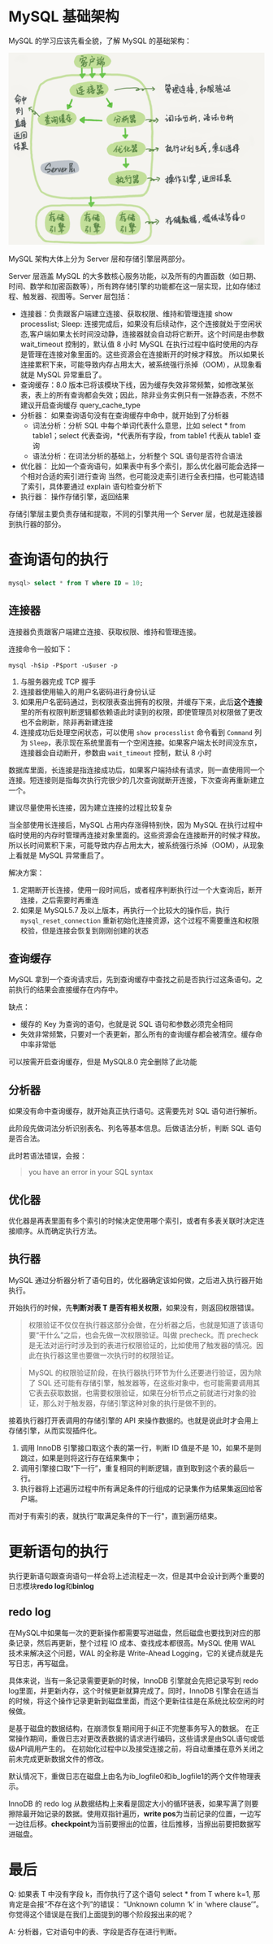 # MySQL 基础架构

MySQL 的学习应该先看全貌，了解 MySQL 的基础架构：

![](./%E9%80%BB%E8%BE%91%E6%9E%B6%E6%9E%84%E5%9B%BE.png)

MySQL 架构大体上分为 Server 层和存储引擎层两部分。

Server 层涵盖 MySQL 的大多数核心服务功能，以及所有的内置函数（如日期、时间、数学和加密函数等），所有跨存储引擎的功能都在这一层实现，比如存储过程、触发器、视图等。Server 层包括：

* 连接器：负责跟客户端建立连接、获取权限、维持和管理连接 show processlist; Sleep: 连接完成后，如果没有后续动作，这个连接就处于空闲状态,客户端如果太长时间没动静，连接器就会自动将它断开。这个时间是由参数 wait_timeout 控制的，默认值 8 小时 MySQL 在执行过程中临时使用的内存是管理在连接对象里面的。这些资源会在连接断开的时候才释放。 所以如果长连接累积下来，可能导致内存占用太大，被系统强行杀掉（OOM），从现象看就是 MySQL 异常重启了。
* 查询缓存：8.0 版本已将该模块下线，因为缓存失效非常频繁，如修改某张表，表上的所有查询都会失效；因此，除非业务实例只有一张静态表，不然不建议开启查询缓存 query_cache_type
* 分析器： 如果查询语句没有在查询缓存中命中，就开始到了分析器
  * 词法分析：分析 SQL 中每个单词代表什么意思，比如 select * from table1；select 代表查询，*代表所有字段，from table1 代表从 table1 查询
  * 语法分析：在词法分析的基础上，分析整个 SQL 语句是否符合语法
* 优化器： 比如一个查询语句，如果表中有多个索引，那么优化器可能会选择一个相对合适的索引进行查询 当然，也可能没走索引进行全表扫描，也可能选错了索引，具体要通过 explain 语句检查分析下
* 执行器： 操作存储引擎，返回结果

存储引擎层主要负责存储和提取，不同的引擎共用一个 Server 层，也就是连接器到执行器的部分。

# 查询语句的执行

```sql
mysql> select * from T where ID = 10;
```

## 连接器

连接器负责跟客户端建立连接、获取权限、维持和管理连接。

连接命令一般如下：

```
mysql -h$ip -P$port -u$user -p
```

1. 与服务器完成 TCP 握手
2. 连接器使用输入的用户名密码进行身份认证
3. 如果用户名密码通过，到权限表查出拥有的权限，并缓存下来，此后**这个连接**里的所有权限判断逻辑都依赖语此时读到的权限，即使管理员对权限做了更改也不会刷新，除非再新建连接
4. 连接成功后处理空闲状态，可以使用 `show processlist` 命令看到 `Command` 列为 `Sleep`，表示现在系统里面有一个空闲连接。如果客户端太长时间没东京，连接器会自动断开，参数由 `wait_timeout` 控制，默认 8 小时

数据库里面，长连接是指连接成功后，如果客户端持续有请求，则一直使用同一个连接。短连接则是指每次执行完很少的几次查询就断开连接，下次查询再重新建立一个。

建议尽量使用长连接，因为建立连接的过程比较复杂

当全部使用长连接后，MySQL 占用内存涨得特别快，因为 MySQL 在执行过程中临时使用的内存时管理再连接对象里面的。这些资源会在连接断开的时候才释放。所以长时间累积下来，可能导致内存占用太大，被系统强行杀掉（OOM），从现象上看就是 MySQL 异常重启了。

解决方案：

1. 定期断开长连接，使用一段时间后，或者程序判断执行过一个大查询后，断开连接，之后需要时再重连
2. 如果是 MySQL5.7 及以上版本，再执行一个比较大的操作后，执行 `mysql_reset_connection` 重新初始化连接资源，这个过程不需要重连和权限校验，但是连接会恢复到刚刚创建的状态

## 查询缓存

MySQL 拿到一个查询请求后，先到查询缓存中查找之前是否执行过这条语句。之前执行的结果会直接缓存在内存中。

缺点：

* 缓存的 Key 为查询的语句，也就是说 SQL 语句和参数必须完全相同
* 失效非常频繁，只要对一个表更新，那么所有的查询缓存都会被清空。缓存命中率非常低

可以按需开启查询缓存，但是 MySQL8.0 完全删除了此功能

## 分析器

如果没有命中查询缓存，就开始真正执行语句。这需要先对 SQL 语句进行解析。

此阶段先做词法分析识别表名、列名等基本信息。后做语法分析，判断 SQL 语句是否合法。

此时若语法错误，会报：

> you have an error in your SQL syntax

## 优化器

优化器是再表里面有多个索引的时候决定使用哪个索引，或者有多表关联时决定连接顺序。从而确定执行方法。

## 执行器

MySQL 通过分析器分析了语句目的，优化器确定该如何做，之后进入执行器开始执行。

开始执行的时候，先**判断对表 T 是否有相关权限**，如果没有，则返回权限错误。

> 权限验证不仅仅在执行器这部分会做，在分析器之后，也就是知道了该语句要“干什么”之后，也会先做一次权限验证。叫做 precheck。而 precheck 是无法对运行时涉及到的表进行权限验证的，比如使用了触发器的情况。因此在执行器这里也要做一次执行时的权限验证。

> MySQL 的权限验证阶段，在执行器执行环节为什么还要进行验证，因为除了 SQL 还可能有存储引擎，触发器等，在这些对象中，也可能需要调用其它表去获取数据，也需要权限验证，如果在分析节点之前就进行对象的验证，那么对于触发器，存储引擎这种对象的执行是做不到的。

接着执行器打开表调用的存储引擎的 API 来操作数据的。也就是说此时才会用上存储引擎，从而实现插件化。

1. 调用 InnoDB 引擎接口取这个表的第一行，判断 ID 值是不是 10，如果不是则跳过，如果是则将这行存在结果集中；
2. 调用引擎接口取“下一行”，重复相同的判断逻辑，直到取到这个表的最后一行。
3. 执行器将上述遍历过程中所有满足条件的行组成的记录集作为结果集返回给客户端。

而对于有索引的表，就执行"取满足条件的下一行"，直到遍历结束。

# 更新语句的执行

执行更新语句跟查询语句一样会将上述流程走一次，但是其中会设计到两个重要的日志模块**redo log**和**binlog**

## redo log

在MySQL中如果每一次的更新操作都需要写进磁盘，然后磁盘也要找到对应的那条记录，然后再更新，整个过程 IO 成本、查找成本都很高。MySQL 使用 WAL 技术来解决这个问题，WAL 的全称是 Write-Ahead Logging，它的关键点就是先写日志，再写磁盘。

具体来说，当有一条记录需要更新的时候，InnoDB 引擎就会先把记录写到 redo log里面，并更新内存，这个时候更新就算完成了。同时，InnoDB 引擎会在适当的时候，将这个操作记录更新到磁盘里面，而这个更新往往是在系统比较空闲的时候做。

是基于磁盘的数据结构，在崩溃恢复期间用于纠正不完整事务写入的数据。 在正常操作期间，重做日志对更改表数据的请求进行编码，这些请求是由SQL语句或低级API调用产生的。 在初始化过程中以及接受连接之前，将自动重播在意外关闭之前未完成更新数据文件的修改。

默认情况下，重做日志在磁盘上由名为ib_logfile0和ib_logfile1的两个文件物理表示。

InnoDB 的 redo log 从数据结构上来看是固定大小的循环链表，如果写满了则要擦除最开始记录的数据。使用双指针遍历，**write pos**为当前记录的位置，一边写一边往后移。**checkpoint**为当前要擦出的位置，往后推移，当擦出前要把数据写进磁盘。




# 最后

Q: 如果表 T 中没有字段 k，而你执行了这个语句 select * from T where k=1, 那肯定是会报“不存在这个列”的错误： “Unknown column ‘k’ in ‘where clause’”。你觉得这个错误是在我们上面提到的哪个阶段报出来的呢？

A: 分析器，它对语句中的表、字段是否存在进行判断。
